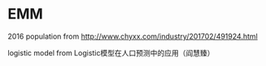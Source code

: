 # EMM
2016 population from http://www.chyxx.com/industry/201702/491924.html 

logistic model from Logistic模型在人口预测中的应用（阎慧臻）
